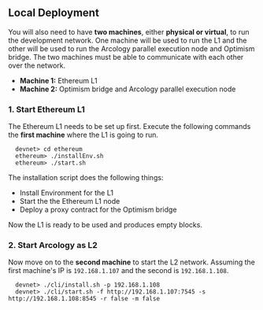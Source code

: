 ## Local Deployment

You will also need to have **two machines**, either **physical or virtual**, to run the development network. One machine will be used to run the L1 and the other will be used to run the Arcology parallel execution node and Optimism bridge. The two machines must be able to communicate with each other over the network.

- **Machine 1:** Ethereum L1  
- **Machine 2:** Optimism bridge and Arcology parallel execution node

### 1. Start Ethereum L1

The Ethereum L1 needs to be set up first. Execute the following commands the **first machine** where the L1 is going to run.

```shell
  devnet> cd ethereum
  ethereum> ./installEnv.sh
  ethereum> ./start.sh
```

The installation script does the following things:

- Install Environment for the L1
- Start the the Ethereum L1 node
- Deploy a proxy contract for the Optimism bridge

Now the L1 is ready to be used and produces empty blocks.

###  2. Start Arcology as L2

Now move on to the **second machine** to start the L2 network. Assuming the first machine's IP is `192.168.1.107` and the second is `192.168.1.108`.

```shell
  devnet> ./cli/install.sh -p 192.168.1.108 
  devnet> ./cli/start.sh -f http://192.168.1.107:7545 -s http://192.168.1.108:8545 -r false -m false
```